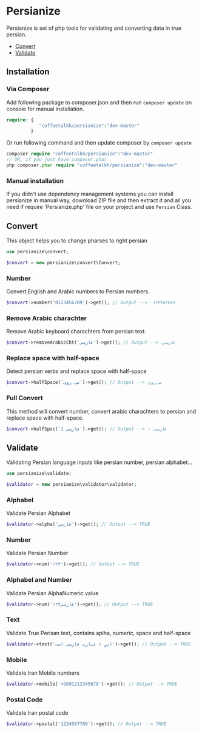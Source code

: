 # Persianize
Persianize is set of php tools for validating and converting data in true persian.

* [Convert](#convert)
* [Validate](#validate)

## Installation

### Via Composer
Add following package to composer.json and then run ```composer update``` on console for manual installation.

```php
require: {
			"coffeetalkh/persianize":"dev-master"
		 }
```

Or run following command and then update composer by ```composer update```

```php
composer require "coffeetalkh/persianize":"dev-master"
// OR, if you just have composer.phar
php composer.phar require "coffeetalkh/persianize":"dev-master"
```

### Manual installation
If you didn't use dependency management systems you can install persianize in manual way, download ZIP file and then extract it and all you need if require 'Persianize.php' file on your project and use ```Persian``` Class.

## Convert
This object helps you to change pharses to right persian

```php
use persianize\convert;

$convert = new persianize\convert\Convert;
```

### Number
Convert English and Arabic numbers to Persian numbers.

```php
$convert->number('0123456789')->get(); // Output --> ۰۱۲۳۴۵۶۷۸۹
```

### Remove Arabic charachter
Remove Arabic keyboard charachters from persian text.

```php
$convert->removeArabicCht('فارسي')->get(); // Output --> فارسی
```

### Replace space with half-space
Detect persian verbs and replace space with half-space
```php
$convert->halfSpace('می روی')->get(); // Output --> می‌روی
```

### Full Convert
This method will convert number, convert arabic charachters to persian and replace space with half-space.

```php
$convert->halfSpac('فارسي 1')->get(); // Output --> فارسی ۱
```

## Validate
Validating Persian language inputs like persian number, persian alphabet...

```php
use persianize\validate;

$validator = new persianize\validator\validator;
```

### Alphabel
Validate Persian Alphabet

```php
$validator->alpha('فارسی')->get(); // Output --> TRUE
```

### Number
Validate Persian Number

```php
$validator->num('۱۲۳')->get(); // Output --> TRUE
```

### Alphabel and Number
Validate Persian AlphaNumeric value

```php
$validator->num('فارسی۱۲۳')->get(); // Output --> TRUE
```

### Text
Validate True Perisan text, contains aplha, numeric, space and half-space

```php
$validator->text('این ۱ عبارت فارسی است')->get(); // Output --> TRUE
```

### Mobile
Validate Iran Mobile numbers

```php
$validator->mobile('+9891212345678')->get(); // Output --> TRUE
```

### Postal Code
Validate Iran postal code

```php
$validator->postal('1234567789')->get(); // Output --> TRUE
```
